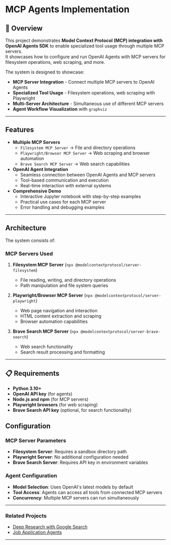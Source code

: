 # MCP Agents Implementation

## 📌 Overview
This project demonstrates **Model Context Protocol (MCP) integration with OpenAI Agents SDK** to enable specialized tool usage through multiple MCP servers.  
It showcases how to configure and run OpenAI Agents with MCP servers for filesystem operations, web scraping, and more.

The system is designed to showcase:
- **MCP Server Integration** - Connect multiple MCP servers to OpenAI Agents
- **Specialized Tool Usage** - Filesystem operations, web scraping with Playwright
- **Multi-Server Architecture** - Simultaneous use of different MCP servers
- **Agent Workflow Visualization** with `graphviz`

---

##  Features
- **Multiple MCP Servers**  
  - `Filesystem MCP Server` → File and directory operations  
  - `Playwright/Browser MCP Server` → Web scraping and browser automation  
  - `Brave Search MCP Server` → Web search capabilities
- **OpenAI Agent Integration**  
  - Seamless connection between OpenAI Agents and MCP servers  
  - Tool-based communication and execution  
  - Real-time interaction with external systems
- **Comprehensive Demo**  
  - Interactive Jupyter notebook with step-by-step examples  
  - Practical use cases for each MCP server  
  - Error handling and debugging examples

---

## Architecture
The system consists of:

### MCP Servers Used
1. **Filesystem MCP Server** (`npx @modelcontextprotocol/server-filesystem`)
   - File reading, writing, and directory operations
   - Path manipulation and file system queries

2. **Playwright/Browser MCP Server** (`npx @modelcontextprotocol/server-playwright`)
   - Web page navigation and interaction
   - HTML content extraction and scraping
   - Browser automation capabilities

3. **Brave Search MCP Server** (`npx @modelcontextprotocol/server-brave-search`)
   - Web search functionality
   - Search result processing and formatting

---
## 📋 Requirements
- **Python 3.10+**
- **OpenAI API key** (for agents)
- **Node.js and npm** (for MCP servers)
- **Playwright browsers** (for web scraping)
- **Brave Search API key** (optional, for search functionality)

## Configuration

### MCP Server Parameters
- **Filesystem Server**: Requires a sandbox directory path
- **Playwright Server**: No additional configuration needed
- **Brave Search Server**: Requires API key in environment variables

### Agent Configuration
- **Model Selection**: Uses OpenAI's latest models by default
- **Tool Access**: Agents can access all tools from connected MCP servers
- **Concurrency**: Multiple MCP servers can run simultaneously


---
### Related Projects
- [Deep Research with Google Search](../Deep_Research_w_Google_Search/)
- [Job Application Agents](../Job_Application_Agents/)

---
